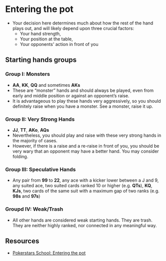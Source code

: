 # Entering the pot

- Your decision here determines much about how the rest of the hand plays out, and will likely depend upon three crucial factors:
  - Your hand strength,
  - Your position at the table,
  - Your opponents' action in front of you

## Starting hands groups

### Group I: Monsters

- **AA**, **KK**, **QQ** and sometimes **AKs**
- These are “monster” hands and should always be played, even from early and middle position or against an opponent’s raise.
- It is advantageous to play these hands very aggressively, so you should definitely raise when you have a monster. See a monster, raise it up.

### Group II: Very Strong Hands

- **JJ**, **TT**, **AKo**, **AQs**
- Nevertheless, you should play and raise with these very strong hands in the majority of cases.
- However, if there is a raise and a re-raise in front of you, you should be very wary that an opponent may have a better hand. You may consider folding.

### Group III: Speculative Hands

- Any pair from **99** to **22**, any ace with a kicker lower between a J and 9, any suited ace, two suited cards ranked 10 or higher (e.g. **QTs**), **KQ**, **KJs**, two cards of the same suit with a maximum gap of two ranks (e.g. **98s** and **97s**)

### Groupd IV: Weak/Trash

- All other hands are considered weak starting hands. They are trash. They are neither highly ranked, nor connected in any meaningful way.

## Resources

- [Pokerstars School: Entering the pot](https://www.pokerstarsschool.com/lessons/entering-the-pot/)
